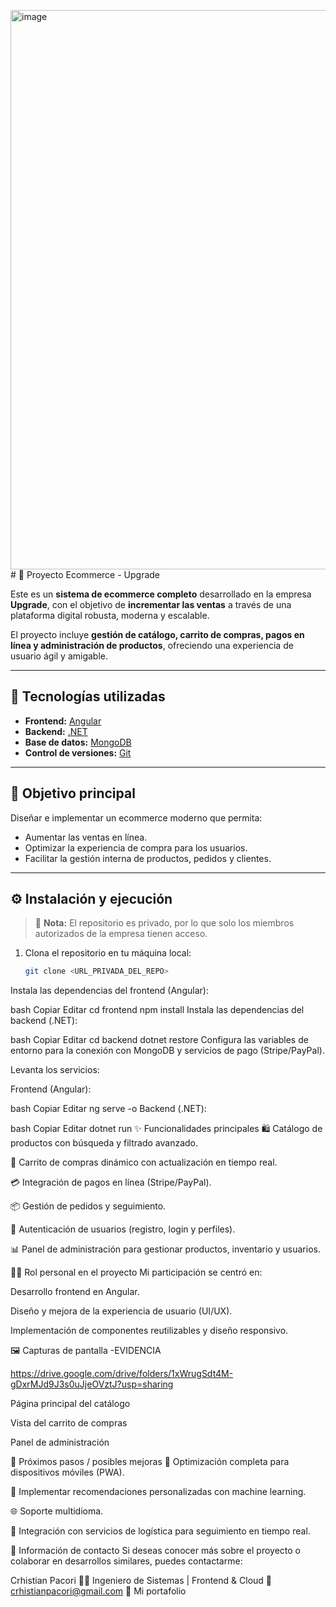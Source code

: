<img width="1904" height="895" alt="image" src="https://github.com/user-attachments/assets/216c1173-0fa2-47d2-a3d1-cacb6c550e57" /># 🛒 Proyecto Ecommerce - Upgrade

Este es un **sistema de ecommerce completo** desarrollado en la empresa **Upgrade**, con el objetivo de **incrementar las ventas** a través de una plataforma digital robusta, moderna y escalable.  

El proyecto incluye **gestión de catálogo, carrito de compras, pagos en línea y administración de productos**, ofreciendo una experiencia de usuario ágil y amigable.

---

## 🚀 Tecnologías utilizadas

- **Frontend:** [Angular](https://angular.io/)  
- **Backend:** [.NET](https://dotnet.microsoft.com/)  
- **Base de datos:** [MongoDB](https://www.mongodb.com/)  
- **Control de versiones:** [Git](https://git-scm.com/)  

---

## 🎯 Objetivo principal

Diseñar e implementar un ecommerce moderno que permita:  
- Aumentar las ventas en línea.  
- Optimizar la experiencia de compra para los usuarios.  
- Facilitar la gestión interna de productos, pedidos y clientes.  

---

## ⚙️ Instalación y ejecución

> 📌 **Nota:** El repositorio es privado, por lo que solo los miembros autorizados de la empresa tienen acceso.

1. Clona el repositorio en tu máquina local:
   ```bash
   git clone <URL_PRIVADA_DEL_REPO>
Instala las dependencias del frontend (Angular):

bash
Copiar
Editar
cd frontend
npm install
Instala las dependencias del backend (.NET):

bash
Copiar
Editar
cd backend
dotnet restore
Configura las variables de entorno para la conexión con MongoDB y servicios de pago (Stripe/PayPal).

Levanta los servicios:

Frontend (Angular):

bash
Copiar
Editar
ng serve -o
Backend (.NET):

bash
Copiar
Editar
dotnet run
✨ Funcionalidades principales
🛍️ Catálogo de productos con búsqueda y filtrado avanzado.

🛒 Carrito de compras dinámico con actualización en tiempo real.

💳 Integración de pagos en línea (Stripe/PayPal).

📦 Gestión de pedidos y seguimiento.

👤 Autenticación de usuarios (registro, login y perfiles).

📊 Panel de administración para gestionar productos, inventario y usuarios.

👨‍💻 Rol personal en el proyecto
Mi participación se centró en:

Desarrollo frontend en Angular.

Diseño y mejora de la experiencia de usuario (UI/UX).

Implementación de componentes reutilizables y diseño responsivo.

🖼️ Capturas de pantalla -EVIDENCIA

https://drive.google.com/drive/folders/1xWrugSdt4M-gDxrMJd9J3s0uJjeOVztJ?usp=sharing

Página principal del catálogo

Vista del carrito de compras

Panel de administración

🔮 Próximos pasos / posibles mejoras
📱 Optimización completa para dispositivos móviles (PWA).

🧠 Implementar recomendaciones personalizadas con machine learning.

🌐 Soporte multidioma.

🚚 Integración con servicios de logística para seguimiento en tiempo real.

📩 Información de contacto
Si deseas conocer más sobre el proyecto o colaborar en desarrollos similares, puedes contactarme:

Crhistian Pacori
👨‍💻 Ingeniero de Sistemas | Frontend & Cloud
📧 crhistianpacori@gmail.com
🔗 Mi portafolio


